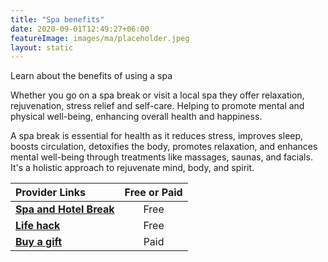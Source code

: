 ```yaml
---
title: "Spa benefits"
date: 2020-09-01T12:49:27+06:00
featureImage: images/ma/placeholder.jpeg
layout: static
---
```


Learn about the benefits of using a spa

Whether you go on a spa break or visit a local spa they offer relaxation, rejuvenation, stress relief and self-care. Helping to promote mental and physical well-being, enhancing overall health and happiness.

A spa break is essential for health as it reduces stress, improves sleep, boosts circulation, detoxifies the body, promotes relaxation, and enhances mental well-being through treatments like massages, saunas, and facials. It's a holistic approach to rejuvenate mind, body, and spirit.

| Provider Links      | Free or Paid  |  
| :-----------          | :--------------:      |  
| [**Spa and Hotel Break**](https://www.spaandhotelbreak.co.uk/blog/5-health-benefits-spa-break/) | Free | 
| [**Life hack**](https://www.lifehack.org/articles/lifestyle/10-irresistible-health-benefits-spa-baths.html) | Free  | 
| [**Buy a gift**](http://www.buyagift.co.uk) | Paid | 
  

<br/><br/>






